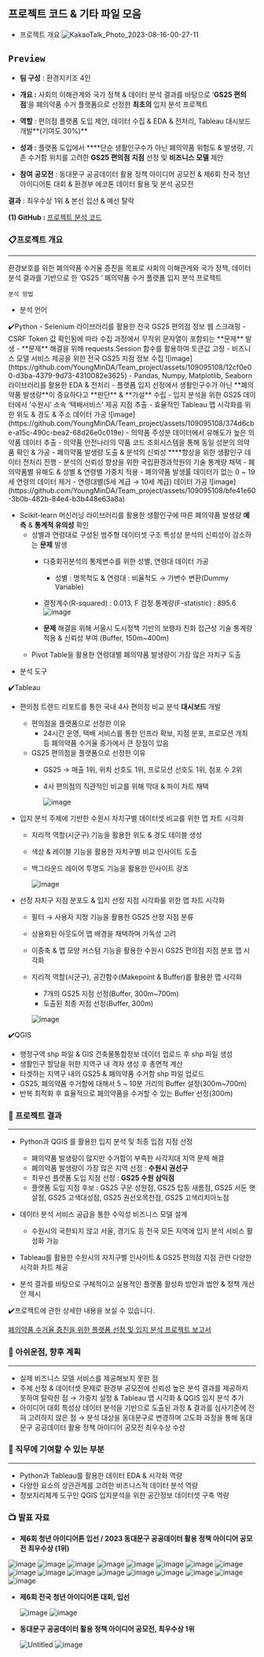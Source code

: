 ## 프로젝트 코드 & 기타 파일 모음

- 프로젝트 개요
![KakaoTalk_Photo_2023-08-16-00-27-11](https://github.com/YoungMinDA/Team_project/assets/109095108/5e02065f-3195-4009-ba85-bcac4439b733)

`Preview`
---
- **팀 구성** : 환경지키조 4인
- **개요 :** 사회의 이해관계와 국가 정책 & 데이터 분석 결과를 바탕으로 ‘**GS25 편의점**’을 폐의약품 수거 플랫폼으로 선정한 **최초의** 입지 분석 프로젝트
- **역할** : 편의점 플랫폼 도입 제안, 데이터 수집 & EDA & 전처리, Tableau 대시보드 개발**(기여도 30%)**
- **성과 :** 플랫폼 도입에서 ****단순 생활인구수가 아닌 폐의약품 위험도 & 발생량, 기존 수거함 위치를 고려한 **GS25 편의점** **지점** 선정 및 **비즈니스 모델** 제안

- **참여** **공모전** :  동대문구 공공데이터 활용 정책 아이디어 공모전 & 제6회 전국 청년 아이디어톤 대회 & 환경부 에코톤 데이터 활용 및 분석 공모전 

**결과** : 최우수상 1위 & 본선 입선 & 예선 탈락

**(1) GitHub :** [프로젝트 분석 코드](https://github.com/YoungMinDA/Team_project/tree/main/%ED%8F%90%EC%9D%98%EC%95%BD%ED%92%88%20%EC%88%98%EA%B1%B0%EC%9C%A8%20%EC%A6%9D%EC%A7%84%EC%9D%84%20%EC%9C%84%ED%95%9C%20%ED%94%8C%EB%9E%AB%ED%8F%BC%20%EC%84%A0%EC%A0%95%20%EB%B0%8F%20%EC%9E%85%EC%A7%80%20%EB%B6%84%EC%84%9D%20%ED%94%84%EB%A1%9C%EC%A0%9D%ED%8A%B8)

### 📋프로젝트 개요

---

환경보호를 위한 폐의약품 수거율 증진을 목표로 사회의 이해관계와 국가 정책, 데이터 분석 결과를 기반으로 한 ‘GS25 ’ 폐의약품 수거 플랫폼 입지 분석 프로젝트

`분석 방법` 

- 분석 언어

<aside>
✔️Python
- Selenium 라이브러리를 활용한 전국 GS25 편의점 정보 웹 스크래핑
    - CSRF Token 값 확인됨에 따라 수집 과정에서 무작위 문자열이 포함되는 **문제** 발생
        - **문제** 해결을 위해 requests.Session 함수를 활용하여 토큰값 고정
        - 비즈니스 모델 서비스 제공을 위한 전국 GS25 지점 정보 수집
            ![image](https://github.com/YoungMinDA/Team_project/assets/109095108/12cf0e00-d3ba-4379-9d73-4310082e3625)
- Pandas, Numpy, Matplotlib, Seaborn 라이브러리를 활용한 EDA & 전처리
    - 플랫폼 입지 선정에서 생활인구수가 아닌 **폐의약품 발생량**이 중요하다고 **판단** & **가설** 수립 
    - 입지 분석을 위한 GS25 데이터에서 ‘수원시’ 소속 ‘택배서비스’  제공 지점 추출
        - 효율적인 Tableau 맵 시각화를 위한 위도 & 경도 & 주소 데이터 가공
            ![image](https://github.com/YoungMinDA/Team_project/assets/109095108/374d6cbe-a15c-490c-bea2-68d26e0c019e)
    - 의약품 주성분 데이터에서 유해도가 높은 의약품 데이터 추출
        - 의약품 안전나라의 약품 코드 조회시스템을 통해 동일 성분의 의약품 확인 &  가공
    - 폐의약품 발생량 도출 & 분석의 신뢰성 ****향상을 위한 생활인구 데이터 전처리 진행
        - 분석의 신뢰성 향상을 위한 국립환경과학원의 기술 통계량 채택
            - 폐의약품별 유해도 & 성별 & 연령별 가중치 적용
        - 폐의약품 발생률 데이터가 없는 0 ~ 19세 연령의 데이터 제거
        - 연령대별(5세 계급 → 10세 계급) 데이터 가공
            ![image](https://github.com/YoungMinDA/Team_project/assets/109095108/bfe41e60-3b0b-482b-84e4-b3b448e63a8a)   
    
- Scikit-learn 머신러닝 라이브러리를 활용한 생활인구에 따른 폐의약품 발생량 **예측** & **통계적 유의성** 확인
    - 성별과 연령대로 구성된 범주형 데이터셋 구조 특성상 분석의 신뢰성이 감소하는 **문제** 발생
        - 다중회귀분석의 통제변수를 위한 성별, 연령대 데이터 가공
            - 성별 : 명목척도 & 연령대 : 비율척도 → 가변수 변환(Dummy Variable)
        - 결정계수(R-squared) : 0.013, F 검정 통계량(F-statistic) : 895.6
            ![image](https://github.com/YoungMinDA/Team_project/assets/109095108/a836c5ae-befb-49a8-8b14-0bc9b6582bbe)

        - **문제** 해결을 위해 서울시 도시정책 기반의 보행자 친화 접근성 기술 통계량 적용 & 신뢰성 부여 (Buffer, 150m~400m)
    - Pivot Table을 활용한 연령대별 폐의약품 발생량이 가장 많은 자치구 도출
    
</aside>

- 분석 도구

<aside>
✔️Tableau

- 편의점 트렌드 리포트를 통한 국내 4사 편의점 비교 분석 **대시보드** 개발
    - 편의점을 플랫폼으로 선정한 이유
        - 24시간 운영, 택배 서비스를 통한 인프라 확보, 지점 분포, 프로모션 개최 등 폐의약품 수거율 증가에서 큰 장점이 있음
    - GS25 편의점을 플랫폼으로 선정한 이유
        - GS25 → 매출 1위, 위치 선호도 1위, 프로모션 선호도 1위, 점포 수 2위
        - 4사 편의점의 직관적인 비교를 위해 막대 & 파이 차트 채택
            
            ![image](https://github.com/YoungMinDA/Team_project/assets/109095108/184cbbac-ae02-4c1e-8367-9d4f1628617e)

            
- 입지 분석 주제에 기반한 수원시 자치구별 데이터셋 비교를 위한 맵 차트 시각화
    - 지리적 역할(시군구) 기능을 활용한 위도 & 경도 테이블 생성
    - 색상 & 레이블 기능을 활용한 자치구별 비교 인사이트 도출
    - 백그라운드 레이어 투명도 기능을 활용한 인사이트 강조
        
        ![image](https://github.com/YoungMinDA/Team_project/assets/109095108/8a78129d-b4a7-43dc-a217-5b63c1546b9f)

        
- 선정 자치구 지점 분포도 & 입지 선정 지점 시각화를 위한 맵 차트 시각화
    - 필터 → 사용자 지정 기능을 활용한 GS25 선정 지점 분류
    - 상용화된 아웃도어 맵 배경을 채택하며 가독성 고려
    - 이중축 & 맵 모양 커스텀 기능을 활용한 수원시 GS25 편의점 지점 분포 맵 시각화
    - 지리적 역할(시군구), 공간함수(Makepoint & Buffer)를 활용한 맵 시각화
        - 7개의 GS25 지점 선정(Buffer, 300m~700m)
        - 도출된 최종 지점 선정(Buffer, 300m)
        
        ![image](https://github.com/YoungMinDA/Team_project/assets/109095108/10e99879-46f2-46b4-91ed-4496487ec86a)

        
</aside>

<aside>
✔️QGIS

- 행정구역 shp 파일 & GIS 건축물통합정보 데이터 업로드 후 shp 파일 생성
- 생활인구 할당을 위한 지역구 내 격자 생성 후 총면적 계산
- 타겟하는 지역구 내의 GS25  & 폐의약품 수거함 shp 파일 업로드
- GS25, 폐의약품 수거함에 대해서 5 ~ 10분 거리의 Buffer 설정(300m~700m)
- 반복 최적화 후 효율적으로 폐의약품을 수거할 수 있는 Buffer 선정(300m)
</aside>

### 🎯 프로젝트 결과

---

- Python과 QGIS 를 활용한 입지 분석 및 최종 입점 지점 선정
    - 폐의약품 발생량이 많지만 수거함이 부족한 사각지대 지역 문제 해결
    - 폐의약품 발생량이 가장 많은 지역 선정 : **수원시 권선구**
    - 최우선 플랫폼 도입 지점 선정 : **GS25 수원 삼익점**
    - 플랫폼 도입 지점 후보 : GS25 구운 성원점, GS25 탑동 새롬점, GS25 서둔 햇살점,
                            GS25 고색대성점, GS25 권선오목천점, GS25 고색리치아노점                                                       
    
- 데이터 분석 서비스 공급을 통한 수익성 비즈니스 모델 설계
    - 수원시의 국한되지 않고 서울, 경기도 등 전국 모든 지역에 입지 분석 서비스 활성화 가능
- Tableau를 활용한 수원시의 자치구별 인사이트 & GS25 편의점 지점 관련 다양한 시각화 차트 제공
- 분석 결과를 바탕으로 구체적이고 실용적인 플랫폼 활성화 방안과 법안 & 정책 개선안 제시

<aside>
✔️프로젝트에 관한 상세한 내용을 보실 수 있습니다.

[폐의약품 수거율 증진을 위한 플랫폼 선정 및 입지 분석 프로젝트 보고서](https://www.notion.so/7e3b49b1759f4d89a15832f7fdc7dc5b?pvs=21)

</aside>

### 🛫 아쉬운점, 향후 계획

---

- 실제 비즈니스 모델 서비스를 제공해보지 못한 점
- 주제 선정 & 데이터셋 문제로 환경부 공모전에 신뢰성 높은 분석 결과를 제공하지 못하여 탈락한 점 → 가중치 설정 & Tableau 맵 시각화 & QGIS 입지 분석 추가
- 아이디어 대회 특성상 데이터 분석을 기반으로 도출된 과정 & 결과를 심사기준에 전혀 고려하지 않은 점 →  분석 대상을 동대문구로 변경하며 고도화 과정을 통해 동대문구 공공데이터 활용 정책 아이디어 공모전 최우수상 수상

### 🧭 직무에 기여할 수 있는 부분

---

- Python과 Tableau를 활용한 데이터 EDA & 시각화 역량
- 다양한 요소의 상관관계를 고려한 비즈니스적 데이터 분석 역량
- 정보지리체계 도구인 QGIS 입지분석을 위한 공간정보 데이터셋 구축 역량

### 📺 발표 자료

- **제6회 청년 아이디어톤 입선 / 2023 동대문구 공공데이터 활용 정책 아이디어 공모전 최우수상 (1위)**

![image](https://github.com/YoungMinDA/Team_project/assets/109095108/13405cdb-3f4f-443a-a893-be5cab7de5d2)
![image](https://github.com/YoungMinDA/Team_project/assets/109095108/3c800ef6-4e0c-4b7c-b4bb-afed76353b97)
![image](https://github.com/YoungMinDA/Team_project/assets/109095108/d9ba3ed3-3c22-40ae-a420-2f1581e14a8a)
![image](https://github.com/YoungMinDA/Team_project/assets/109095108/274bc1aa-c89f-4d61-9432-b89c261f8959)
![image](https://github.com/YoungMinDA/Team_project/assets/109095108/7d6f918f-4198-42f6-b54b-018d13d49a4b)
![image](https://github.com/YoungMinDA/Team_project/assets/109095108/c087d555-df3d-4f01-a4fe-e8a0a2f5ec5a)
![image](https://github.com/YoungMinDA/Team_project/assets/109095108/754e9c01-25f1-40e1-9694-3dcebd406e1d)
![image](https://github.com/YoungMinDA/Team_project/assets/109095108/7e0b3215-7099-4f19-b6fc-ac4dc6328bf1)
![image](https://github.com/YoungMinDA/Team_project/assets/109095108/11d0a70d-d02c-4ab5-a41a-61bdeea03ba7)
![image](https://github.com/YoungMinDA/Team_project/assets/109095108/336986b5-dddf-4d5f-93c6-df39ad96bf3c)
![image](https://github.com/YoungMinDA/Team_project/assets/109095108/0408681c-74f7-4af7-b887-4bc1c7d4230e)
![image](https://github.com/YoungMinDA/Team_project/assets/109095108/bffc085a-7395-4448-b0e5-06999d8b4e2f)
![image](https://github.com/YoungMinDA/Team_project/assets/109095108/dcbef710-cfde-4ad1-9b2b-3dd5280d3a0b)
![image](https://github.com/YoungMinDA/Team_project/assets/109095108/805d15e0-a7f2-4127-91d8-9a0af90c97d6)
![image](https://github.com/YoungMinDA/Team_project/assets/109095108/2e368e4c-21a6-4ed3-8742-ec98cbdbe42f)
![image](https://github.com/YoungMinDA/Team_project/assets/109095108/8f9c3a1f-a800-40e4-a7b5-ee650804cf82)
![image](https://github.com/YoungMinDA/Team_project/assets/109095108/05a352a2-8e88-4f83-94a5-2a8369469b42)

- **제6회 전국 청년 아이디어톤 대회, 입선**
    
    ![image](https://github.com/YoungMinDA/Team_project/assets/109095108/b7a8eb5a-aa02-4c72-8f32-4db951f4d80e)
    ![image](https://github.com/YoungMinDA/Team_project/assets/109095108/25f19bd4-f468-47b0-a41a-f6a4bbdd8256)


- **동대문구 공공데이터 활용 정책 아이디어 공모전, 최우수상 1위**
    
    ![Untitled](https://prod-files-secure.s3.us-west-2.amazonaws.com/c1fdcefb-7962-458e-a778-eb23001249d7/c3c61b2c-a7be-4cbb-9e36-98c7f0720ec6/Untitled.jpeg)
    ![image](https://github.com/YoungMinDA/Team_project/assets/109095108/b786b91a-b693-4c2f-a6ac-ab547a3e1f11)
